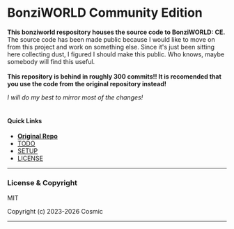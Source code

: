 # BonziWORLD Community Edition

**This bonziworld respository houses the source code to BonziWORLD: CE.**
<br>
The source code has been made public because I would like to move on from this project and work on something else. Since it's just been sitting here collecting dust, I figured I should make this public. Who knows, maybe somebody will find this useful.
<br><br>
**This repository is behind in roughly 300 commits!! It is recomended that you use the code from the original repository instead!**

*I will do my best to mirror most of the changes!*
<br><br>

#### Quick Links
- [**Original Repo**](https://github.com/CosmicStar98/BonziWORLD-Enhanced "Visit the source-code which powers BWCE")
- [TODO](TODO.md "Things I need to work on...")
- [SETUP](SETUP.md "View the setup instructions for this project...")
- [LICENSE](LICENSE.md "View this project's license...")

<hr>

### License & Copyright
MIT

Copyright (c) 2023-2026 Cosmic


<hr>
